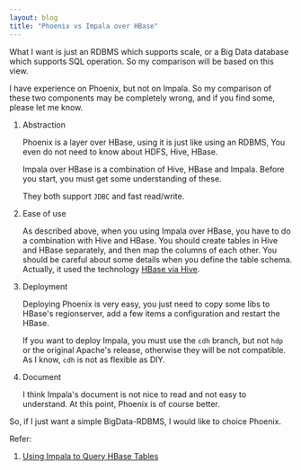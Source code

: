 ```yaml
---
layout: blog
title: "Phoenix vs Impala over HBase"
---
```


What I want is just an RDBMS which supports scale, or a Big Data database which supports SQL operation. So my comparison will be based on this view.

I have experience on Phoenix, but not on Impala. So my comparison of these two components may be completely wrong, and if you find some, please let me know.

1. Abstraction

    Phoenix is a layer over HBase, using it is just like using an RDBMS, You even do not need to know about HDFS, Hive, HBase.

    Impala over HBase is a combination of Hive, HBase and Impala. Before you start, you must get some understanding of these.

    They both support `JDBC` and fast read/write.

1. Ease of use

    As described above, when you using Impala over HBase, you have to do a combination with Hive and HBase. You should create tables in Hive and HBase separately, and then map the columns of each other. You should be careful about some details when you define the table schema. Actually, it used the technology [HBase via Hive](http://www.n10k.com/blog/hbase-via-hive-pt1/).

1. Deployment

    Deploying Phoenix is very easy, you just need to copy some libs to HBase's regionserver, add a few items a configuration and restart the HBase.

    If you want to deploy Impala, you must use the `cdh` branch, but not `hdp` or the original Apache's release, otherwise they will be not compatible. As I know, `cdh` is not as flexible as DIY.

1. Document

    I think Impala's document is not nice to read and not easy to understand. At this point, Phoenix is of course better.

So, if I just want a simple BigData-RDBMS, I would like to choice Phoenix.

Refer:

1. [Using Impala to Query HBase Tables](http://www.cloudera.com/documentation/enterprise/latest/topics/impala_hbase.html)
